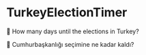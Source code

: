 # TurkeyElectionTimer

📅 How many days until the elections in Turkey?

📅 Cumhurbaşkanlığı seçimine ne kadar kaldı?
